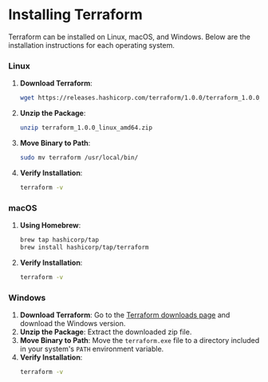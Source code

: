 # Installing Terraform

Terraform can be installed on Linux, macOS, and Windows. Below are the installation instructions for each operating system.

### Linux

1. **Download Terraform**:
   ```bash
   wget https://releases.hashicorp.com/terraform/1.0.0/terraform_1.0.0_linux_amd64.zip
   ```

2. **Unzip the Package**:
   ```bash
   unzip terraform_1.0.0_linux_amd64.zip
   ```

3. **Move Binary to Path**:
   ```bash
   sudo mv terraform /usr/local/bin/
   ```

4. **Verify Installation**:
   ```bash
   terraform -v
   ```

### macOS

1. **Using Homebrew**:
   ```bash
   brew tap hashicorp/tap
   brew install hashicorp/tap/terraform
   ```

2. **Verify Installation**:
   ```bash
   terraform -v
   ```

### Windows

1. **Download Terraform**: Go to the [Terraform downloads page](https://www.terraform.io/downloads.html) and download the Windows version.
2. **Unzip the Package**: Extract the downloaded zip file.
3. **Move Binary to Path**: Move the `terraform.exe` file to a directory included in your system's `PATH` environment variable.
4. **Verify Installation**:
   ```bash
   terraform -v
   ```

